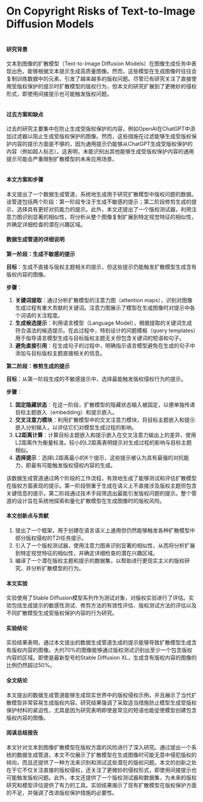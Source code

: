 # On Copyright Risks of Text-to-Image Diffusion Models

<figure><img src="../../.gitbook/assets/image (17) (1).png" alt=""><figcaption></figcaption></figure>

#### 研究背景

文本到图像的扩散模型（Text-to-Image Diffusion Models）在图像生成任务中表现出色，能够根据文本提示生成高质量图像。然而，这些模型在生成图像时往往会复制训练数据中的元素，引发了越来越多的版权问题。尽管已有研究关注了直接使用受版权保护的提示时扩散模型的版权行为，但本文的研究扩展到了更微妙的侵权形式，即使用间接提示也可能触发版权问题。

<figure><img src="../../.gitbook/assets/image (1) (1) (1) (1) (1) (1) (1) (1) (1) (1) (1) (1) (1) (1) (1) (1) (1).png" alt=""><figcaption></figcaption></figure>

#### 过去方案和缺点

过去的研究主要集中在防止生成受版权保护的内容，例如OpenAI在ChatGPT中添加过滤器以阻止生成受版权保护的图像。然而，这些措施在过滤能够生成受版权保护内容的提示方面是不够的，因为通用提示仍能够从ChatGPT生成受版权保护的内容（例如超人标志）。这表明，未能识别出其他能够生成受版权保护内容的通用提示可能会严重限制扩散模型的未来应用场景。

<figure><img src="../../.gitbook/assets/image (2) (1) (1) (1) (1) (1) (1) (1) (1) (1) (1) (1) (1) (1) (1) (1) (1).png" alt=""><figcaption></figcaption></figure>

#### 本文方案和步骤

本文提出了一个数据生成管道，系统地生成用于研究扩散模型中版权问题的数据。该管道包括两个阶段：第一阶段专注于生成不敏感的提示；第二阶段修剪生成的提示，选择具有更好对抗能力的提示。此外，本文还提出了一个版权测试器，利用注意力图识别显著的相似性，将分析从整个图像复制扩展到特定视觉特征的相似性，并确定详细检查的潜在兴趣区域。

#### 数据生成管道的详细说明

**第一阶段：生成不敏感的提示**

**目标**：生成不直接与版权主题相关的提示，但这些提示仍能触发扩散模型生成含有版权内容的图像。

**步骤**：

1. **关键词提取**：通过分析扩散模型的注意力图（attention maps），识别对图像生成过程有重大贡献的关键词。注意力图展示了模型在生成图像时对提示中各个词语的关注程度。
2. **生成候选提示**：利用语言模型（Language Model），根据提取的关键词生成符合语法的候选提示。在此过程中，特别设计的问题模板（query templates）用于指导语言模型生成与目标版权主题无关但包含关键词的短语和句子。
3. **避免直接引用**：在生成句子的过程中，明确指示语言模型避免在生成的句子中添加与目标版权主题直接相关的信息。

**第二阶段：修剪生成的提示**

**目标**：从第一阶段生成的不敏感提示中，选择最能触发版权侵权行为的提示。

**步骤**：

1. **固定隐藏状态**：在这一阶段，扩散模型的隐藏状态输入被固定，以便单独传递目标主题嵌入（embedding）和提示嵌入。
2. **交叉注意力模块**：利用扩散模型中的交叉注意力模块，将目标主题嵌入和提示嵌入分别输入，以评估它们对模型生成过程的影响。
3. **L2距离计算**：计算目标主题嵌入和提示嵌入在交叉注意力输出上的差异，使用L2距离作为衡量标准。较小的L2距离表明提示对生成过程的影响与目标主题相似。
4. **选择提示**：选择L2距离最小的K个提示，这些提示被认为具有最强的对抗能力，即最有可能触发版权侵权内容的生成。

该数据生成管道通过两个阶段的工作流程，有效地生成了能够测试和评估扩散模型在版权方面表现的提示。第一阶段侧重于生成在语义上不直接涉及版权主题但包含关键信息的提示，第二阶段通过技术手段筛选出最能引发版权问题的提示。整个管道的设计旨在系统地探索和量化扩散模型在生成图像时的版权风险。

#### 本文创新点与贡献

1. 提出了一个框架，用于创建在语言语义上通用但仍然能够触发各种扩散模型中部分版权侵权的T2I任务提示。
2. 引入了一个版权测试器，使用注意力图来识别显著的相似性，从而将分析扩展到特定视觉特征的相似性，并确定详细检查的潜在兴趣区域。
3. 编译了一个潜在版权主题和提示的数据集，以帮助进行更现实主义的版权研究，并分析扩散模型的行为。

#### 本文实验

实验使用了Stable Diffusion模型系列作为测试对象，对版权实验进行了评估。实验包括生成提示的敏感性测试、修剪方法的有效性评估、版权测试方法的评估以及不同扩散模型生成受版权保护内容的行为研究。

#### 实验结论

实验结果表明，通过本文提出的数据生成管道生成的提示能够导致扩散模型生成含有版权内容的图像。大约70%的图像能够通过版权测试识别出至少一个包含版权内容的区域。即使是最新型号的Stable Diffusion XL，生成含有版权内容的图像的比例仍然超过50%。

#### 全文结论

本文提出的数据生成管道能够生成现实世界中的版权侵权示例，并且展示了当代扩散模型非常容易生成版权内容。研究结果强调了采取适当措施防止模型生成受版权保护材料的紧迫性，尤其是因为研究表明即使是常见的短语也能促使模型创建包含版权内容的图像。

#### 阅读总结报告

本文针对文本到图像扩散模型在版权方面的风险进行了深入研究。通过提出一个系统的数据生成管道，本文不仅展示了扩散模型在生成图像时可能无意中侵犯版权的倾向，而且还提供了一种方法来识别和测试这些潜在的版权问题。本文的创新之处在于它不仅关注直接的版权侵权，还关注了更微妙的侵权形式，即使用间接提示也可能触发版权问题。此外，本文还提供了一个版权测试器和数据集，为未来的版权研究和模型评估提供了有力的工具。实验结果揭示了现有扩散模型在版权保护方面的不足，并强调了改进版权保护措施的必要性。
